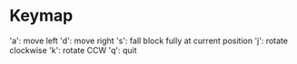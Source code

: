 Keymap
======
'a': move left
'd': move right
's': fall block fully at current position
'j': rotate clockwise
'k': rotate CCW
'q': quit
